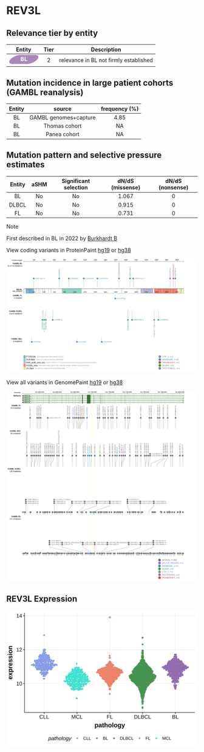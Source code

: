 # REV3L

## Relevance tier by entity

|Entity|Tier|Description                           |
|:------:|:----:|--------------------------------------|
|![BL](images/icons/BL_tier2.png)    |2   |relevance in BL not firmly established|

## Mutation incidence in large patient cohorts (GAMBL reanalysis)

|Entity|source               |frequency (%)|
|:------:|:---------------------:|:-------------:|
|BL    |GAMBL genomes+capture|4.85         |
|BL    |Thomas cohort        |  NA         |
|BL    |Panea cohort         |  NA         |

## Mutation pattern and selective pressure estimates

|Entity|aSHM|Significant selection|dN/dS (missense)|dN/dS (nonsense)|
|:------:|:----:|:---------------------:|:----------------:|:----------------:|
|BL    |No  |No                   |1.067           |0               |
|DLBCL |No  |No                   |0.915           |0               |
|FL    |No  |No                   |0.731           |0               |


> [!NOTE]
> First described in BL in 2022 by [Burkhardt B](https://pubmed.ncbi.nlm.nih.gov/35794096)


View coding variants in ProteinPaint [hg19](https://morinlab.github.io/LLMPP/GAMBL/REV3L_protein.html)  or [hg38](https://morinlab.github.io/LLMPP/GAMBL/REV3L_protein_hg38.html)

![image](images/proteinpaint/REV3L_NM_002912.svg)

View all variants in GenomePaint [hg19](https://morinlab.github.io/LLMPP/GAMBL/REV3L.html)  or [hg38](https://morinlab.github.io/LLMPP/GAMBL/REV3L_hg38.html)

![image](images/proteinpaint/REV3L.svg)
## REV3L Expression
![image](images/gene_expression/REV3L_by_pathology.svg)
<!-- ORIGIN: burkhardtClinicalRelevanceMolecular2022b -->
<!-- BL: burkhardtClinicalRelevanceMolecular2022b -->
